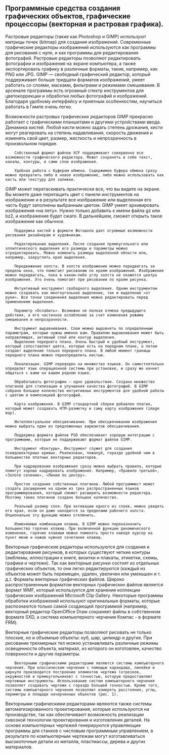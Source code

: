 ## Программные средства создания графических объектов, графические процессоры (векторная и растровая графика).

Растровые редакторы (такие как Photoshop и GIMP) используют матрицы точек (bitmap) для создания изображений.
        Современные графические редакторы изображений используются как программы для рисования с нуля, и как программы для редактирования фотографий. Растровые редакторы позволяют редактировать фотографии и изображения на экране компьютера, а также экспортировать графику в различные форматы, такие, например, как PNG или JPG.
        GIMP — свободный графический редактор, который поддерживает больше тридцати форматов изображений, умеет работать со слоями, масками, фильтрами и режимами смешивания. В арсенале программы есть огромный спектр инструментов для цветокоррекции и обработки любых фотографий и изображений. Благодаря удобному интерфейсу и приятным особенностям, научиться работать в Гимпе очень легко.

Возможности растровых графических редакторов
        GIMP прекрасно работает с графическими планшетами и другими устройствами ввода.
        Динамика кистей. Любой кисти можно задать степень дрожания, кисти могут реагировать на степень надавливания, скорость движения и изменять свой цвет, размер, жесткость и непрозрачность в произвольном порядке.

        Собственный формат файлов XCF поддерживает совершенно все возможности графического редактора. Может сохранять в себе текст, каналы, контуры, и сами слои изображения.

        Удобная работа с буфером обмена. Содержимое буфера обмена сразу можно превратить либо в новое изображение, либо можно использовать как кисть или текстуру для заливки.

GIMP может перетаскивать практически все, что вы видите на экране. Вы можете даже перетащить цвет с панели инструментов на изображение и в результате все изображение или выделенная его часть будут заполнены выбранным цветом.
        GIMP умеет архивировать изображения «на лету». Нужно только добавить к имени файла gz или bz2, и изображение будет сжато. В дальнейшем, сможет открыть такое изображение как обычное.

        Поддержка кистей в формате Фотошопа дает огромные возможности рисования дизайнерам и художникам.

        Редактирование выделения. После создания прямоугольного или эллиптического выделения его размеры и параметры можно отредактировать. Можно изменить размеры выделенной области или, например, закруглить края выделения.

        Передвижение холста. В холсте изображение можно передвигать за пределы окна, что помогает рисованию по краям изображений. Изображение можно передвигать, пока в каком-либо углу холста не окажется центра изображения. Это очень помогает при рисовании по краям рисунка.

        Интуитивный инструмент свободного выделения. Одним инструментом можно создавать как многоугольное выделение, так и выделение «от руки». Все точки соединения выделения можно редактировать перед применением выделения.

        Параметр «Ослабить». Возможно не полная отмена предыдущего действия, а его частичное ослабление за счет изменения режима смешивания и непрозрачности.

        Инструмент выравнивания. Слои можно выровнять по определенным параметрам, которые нужны именно вам. Правилом выравнивания может быть направляющая, активный слой или контур выделения.
        Выделение переднего плана. Очень быстрый и удобный инструмент, который сопоставляет цвета, которые есть на переднем плане, а потом создает выделение только переднего плана. В любой момент границы переднего плана можно переопределить кистью.

        Локализация. GIMP переведен на множество языков. Он самостоятельно определит язык операционной системы при установке, и сразу же начнет общаться с вами на вашем родном языке.

        Обрабатывать фотографии — одно удовольствие. Создано множество плагинов для стилизации и улучшения качества фотографий. В GIMP собрано большое количество интуитивных инструментов для удобной работы с цветом и композицией фотографий.

        Карта изображения. В GIMP стандартной сборки добавлен плагин, который может создавать HTM-разметку и саму карту изображения (image map).

        Интеллектуальное обесцвечивание. При обесцвечивании изображения можно выбрать один из предложенных вариантов обесцвечивания.

        Поддержка формата файлов PSD обеспечивает хорошую интеграцию с программами, которые не поддерживают формат файлов GIMP.

        Инструмент «Контуры». Инструмент служит для создания псевдовекторных кривых. Реализован, пожалуй, гораздо удобней чем в большинстве платных векторных редакторов.

        При кадрировании изображения сразу можно выбрать правила, которые помогут хорошо кадрировать изображение. Например, «Правило третьей», «Золоте сечение», «Линии по центру».

        Простое создание собственных плагинов. Любой программист может создать расширение на одном из трех распространенных языков программирования, который сможет расширить возможности редактора. Поэтому таких плагинов создано большое количество.

        Реальный размер слоя. При активации одного из слоев, можно увидеть его края, если он даже находится за пределами рабочего холста. Опционально эту функцию можно отключить.

        Изменяемые комбинации клавиш. В GIMP можно переназначить большинство горячих клавиш. При включенной функции динамического изменения, горячие клавиши можно поменять просто наведя курсор на пункт меню и нажав нужное сочетание клавиш.




Векторные графические редакторы используются для создания и редактирования рисунков, в которых существуют четкие контуры (эмблемы, иллюстрации к книге, визитки и плакаты, этикетки, схемы, графики и чертежи). Так как векторные рисунки состоят из отдельных графических объектов, то они легко редактируются (каждый из объектов может быть перемещен, удален, увеличен или уменьшен и т. д.).
        Форматы векторных графических файлов. Широко распространенным форматом векторных графических файлов является формат WMF, который используется для хранения коллекции графических изображений Microsoft Clip Gallery. Некоторые программы обработки изображений используют оригинальные форматы, которые распознаются только самой создающей программой (например, векторный редактор OpenOffice Draw сохраняет файлы в собственном формате SXD, а система компьютерного черчения Компас - в формате FRM).

  Векторные графические редакторы позволяют рисовать не только плоские, но и объемные объекты: куб, шар, цилиндр и другие. При рисовании трехмерных тел можно устанавливать различные режимы освещенности объекта, материал, из которого он изготовлен, качество поверхности и другие параметры.

        Векторными графическими редакторами являются системы компьютерного черчения. При классическом черчении с помощью карандаша, линейки и циркуля производится построение элементов чертежа (отрезков, окружностей и прямоугольников) с точностью, которую предоставляют чертежные инструменты. Использование систем компьютерного черчения позволяет создавать чертежи с гораздо большей точностью. Кроме того, системы компьютерного черчения позволяют измерять расстояния, углы, периметры и площади начерченных объектов (рис. 1).
   Векторными графическими редакторами являются также системы автоматизированного проектирования, которые используются на производстве, так как обеспечивают возможность реализации сквозной технологии проектирования и изготовления деталей. На основе компьютерных чертежей генерируются управляющие программы для станков с числовым программным управлением, в результате по компьютерным чертежам могут изготавливаться высокоточные детали из металла, пластмассы, дерева и других материалов.
